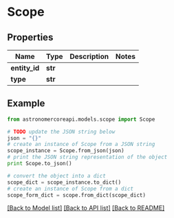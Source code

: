 # Scope


## Properties
Name | Type | Description | Notes
------------ | ------------- | ------------- | -------------
**entity_id** | **str** |  | 
**type** | **str** |  | 

## Example

```python
from astronomercoreapi.models.scope import Scope

# TODO update the JSON string below
json = "{}"
# create an instance of Scope from a JSON string
scope_instance = Scope.from_json(json)
# print the JSON string representation of the object
print Scope.to_json()

# convert the object into a dict
scope_dict = scope_instance.to_dict()
# create an instance of Scope from a dict
scope_form_dict = scope.from_dict(scope_dict)
```
[[Back to Model list]](../README.md#documentation-for-models) [[Back to API list]](../README.md#documentation-for-api-endpoints) [[Back to README]](../README.md)



